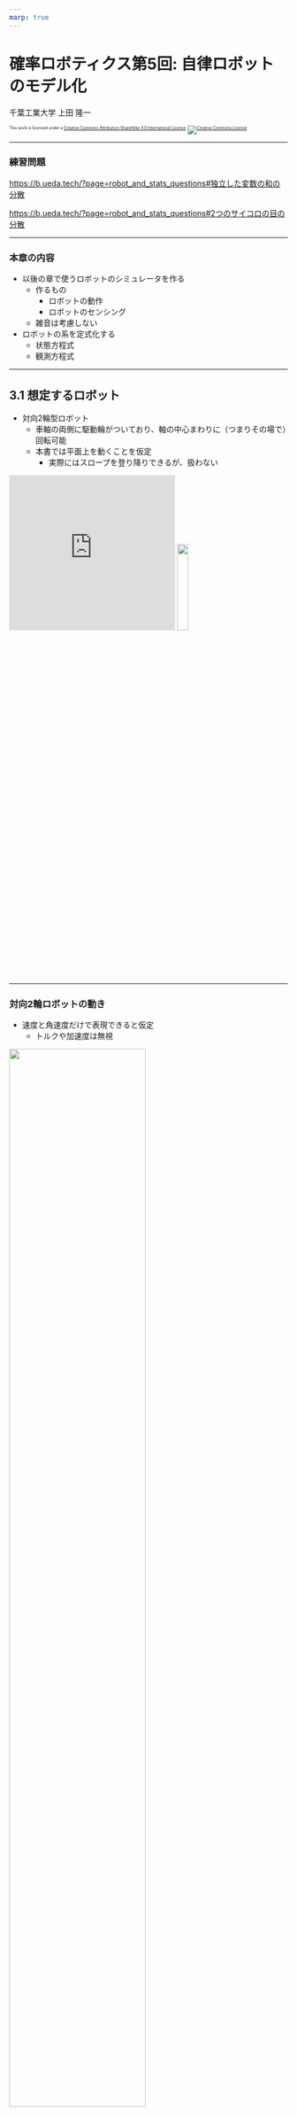 ```yaml
---
marp: true
---
```


<!-- footer: 確率ロボティクス第5回 -->

# 確率ロボティクス第5回: 自律ロボットのモデル化

千葉工業大学 上田 隆一

<p style="font-size:50%">
This work is licensed under a <a rel="license" href="http://creativecommons.org/licenses/by-sa/4.0/">Creative Commons Attribution-ShareAlike 4.0 International License</a>.
<a rel="license" href="http://creativecommons.org/licenses/by-sa/4.0/">
<img alt="Creative Commons License" style="border-width:0" src="https://i.creativecommons.org/l/by-sa/4.0/88x31.png" /></a>
</p>

$$\newcommand{\V}[1]{\boldsymbol{#1}}$$
$$\newcommand{\jump}[1]{[\![#1]\!]}$$
$$\newcommand{\bigjump}[1]{\big[\!\!\big[#1\big]\!\!\big]}$$
$$\newcommand{\Bigjump}[1]{\bigg[\!\!\bigg[#1\bigg]\!\!\bigg]}$$

---

<!-- paginate: true -->


### 練習問題

https://b.ueda.tech/?page=robot_and_stats_questions#独立した変数の和の分散

https://b.ueda.tech/?page=robot_and_stats_questions#2つのサイコロの目の分散

---

### 本章の内容

* 以後の章で使うロボットのシミュレータを作る
    * 作るもの
        * ロボットの動作
        * ロボットのセンシング
    * 雑音は考慮しない　
* ロボットの系を定式化する
    * 状態方程式
    * 観測方程式

---

## 3.1 想定するロボット

* 対向2輪型ロボット
    * 車軸の両側に駆動輪がついており、軸の中心まわりに（つまりその場で）回転可能
    * 本書では平面上を動くことを仮定
        * 実際にはスロープを登り降りできるが、扱わない

<iframe width="300" height="280" src="https://www.youtube.com/embed/zm0gP6o09lM" frameborder="0" allow="accelerometer; autoplay; encrypted-media; gyroscope; picture-in-picture" allowfullscreen></iframe>
<img width="20%" src="./figs/tsukuba.jpg" />

---

### 対向2輪ロボットの動き

* 速度と角速度だけで表現できると仮定
    * トルクや加速度は無視

<img width="70%" src="./figs/robot_vels.jpg" />

これをシミュレータ上に再現

---

## 3.2 ロボットの動き

---

## 3.2.1 世界座標系と描画

* ロボットの動き回る平面を準備
    * 図のように$X$軸、$Y$軸を設置
    * <span style="color:red">世界座標系</span>$\Sigma_\text{world}$と名付ける
        * 複数の座標系の関係としてロボットの動きを考えることはロボット工学では極めて重要ですが、書籍では世界座標系しか出てきません。

<img width="30%" src="./figs/world.png" />

---

## 3.2.2 ロボットの姿勢と描画

* $\Sigma_\text{world}$の上にロボットを置く　
* ロボットが$\Sigma_\text{world}$で
どのように存在しているか
    * $(x \ y)^\top$: 位置、$\theta$: 向きで表せる
    * 「<span style="color:red">姿勢</span>」と呼ぶ　
* 加速度を考えていないので、この3変数だけ考えると制御可能
    * 制御工学の用語で「<span style="color:red">状態</span>」とも呼べる　
* ベクトル $\V{x} = (x \ y \ \theta)^\top$として表現


<img width="30%" src="./figs/robot_pose.png" />

---

### 状態と状態空間

制御の話をするために用語を整理

* ロボットのとりうる状態$\V{x}$の集合を$\mathcal{X}$とする
    * $\mathcal{X}$を<span style="color:red">状態空間</span>と呼ぶ
    * 要はロボットが行ける範囲　
* 数式での表現
    * <span style="font-size:90%">$\mathcal{X} = \\{ \V{x} = (x \ y \ \theta)^\top | x \in [x_\text{min},x_\text{max}] ,y \in [y_\text{min},y_\text{max}], \theta \in [-\pi, \pi) \\}$</span>
    * $\V{x} \in \mathcal{X}$

簡単なうちに集合の表現をおさえておきましょう

---

## 3.2.3 アニメーションの導入

* 作業の話はスライドでは割愛　
* 時刻を離散的に表現
    * 1ステップの時間を$\Delta t$とする
    * $\Delta t$ごとに、時刻に$t=0,1,2,\dots$と番号を付与　
* 以後は離散時間でロボットの動きを考える
    * ロボットは連続時間の中に存在しているが、基本的に周期的にしか計算ができないので

---

## 3.2.4 ロボットの運動と状態方程式

* 扱う問題: ある時刻にロボットが動いたときに、次のステップにロボットの姿勢がどうなるか

---

### 制御指令

* ロボットに与える速度、角速度をそれぞれ$\nu$[m/s]、$\omega$[rad/s]と表現
    * まとめて$\V{u} = (\nu \ \omega)^\top$と表現
    * <span style="color:red">制御指令</span>と呼ぶ
        * 制御入力などとも呼ぶが、入力か出力か紛らわしいので

<img width="30%" src="./figs/control_input.jpg" />

世界座標系におけるロボットの動きは？

---

### 世界座標系におけるロボットの動き

* こうなる
    * $\dot{x} = \nu \cos \theta$　　　　
    * $\dot{y} = \nu \sin \theta$
    * $\dot{\theta} = \omega$　　　

<img width="30%" src="./figs/robot_motion.jpg" />

時刻$t-1$から$t$の間に制御指令$\V{u}\_t$で<br >姿勢は$\V{x}\_{t-1}$からどう変わるか（計算できます？）


---

### 姿勢の変化の計算

* 向き$\theta$の変化は単純
    * $\theta_{t} = \theta_{t-1} + \int_{0}^{\Delta t} \omega_t dt  = \theta_{t-1} + \omega_t \Delta t$　
* 位置の変化の計算では時間$\Delta t$内での向きの変化を考慮しなければならない
    * $\begin{pmatrix} x_t \\\\ y_t \end{pmatrix} = \begin{pmatrix} x_{t-1} \\\\ y_{t-1} \end{pmatrix} + \begin{pmatrix} \int_0^{\Delta t} \nu_t \cos ( \theta_{t-1} + \omega_t t ) dt\\\\ \int_0^{\Delta t} \nu_t \sin ( \theta_{t-1} + \omega_t t ) dt \end{pmatrix}$
$= \cdots$
$= \begin{pmatrix} x\_{t-1}  \\\\ y\_{t-1} \end{pmatrix} + \nu\_t\omega\_t^{-1} \begin{pmatrix} \sin( \theta\_{t-1} + \omega\_t \Delta t ) - \sin\theta\_{t-1} \\\\ -\cos( \theta\_{t-1} + \omega\_t \Delta t ) + \cos\theta\_{t-1} \end{pmatrix}$
         * $\omega_t = 0$の場合は別の式になるが極限をとると一致

---

### 状態方程式

* 前ページの計算結果のまとめ
    * <span style="font-size:90%">$\begin{pmatrix} x_t \\\\ y_t \\\\ \theta_t \end{pmatrix} = \begin{pmatrix} x\_{t-1}  \\\\ y\_{t-1} \\\\ \theta\_{t-1} \end{pmatrix} + \nu\_t\omega\_t^{-1} \begin{pmatrix} \sin( \theta\_{t-1} + \omega\_t \Delta t ) - \sin\theta\_{t-1} \\\\ -\cos( \theta\_{t-1} + \omega\_t \Delta t ) + \cos\theta\_{t-1} \\\\ \omega_t \Delta t\end{pmatrix}$</span>　
* 面倒なので次のように書く
    * $\V{x}\_t = \V{f}(\V{x}\_{t-1},\V{u}\_t) \qquad (t=1,2,3,\dots)$
    * ロボットの動きはこれだけで表される（雑音がなければ）　
* 用語
    * 上の方程式: <span style="color:red">状態方程式</span>
    * 関数$\V{f}$: <span style="color:red">状態遷移関数</span>
    * 状態が$\V{x}\_{t-1}$から$\V{x}_t$に変わること: <span style="color:red">状態遷移</span>

---

### 状態方程式で作ったロボットの動き

<img width="40%" src="./figs/robot_motion.gif" /> 

---

## 3.2.5 エージェントの実装
## 3.2.6 離散時刻の実装

* 作業については省略　
* 用語
    * エージェント: 考える主体のこと
        * 「エージェント」、「ロボット」を使い分ける場合、後者はハードウェアを指す
        * <span style="color:red">制御の観点ではハードウェアも環境の一部</span>

---

## 3.3 ロボットの観測

* ロボットにセンサを搭載
    * カメラで何かの位置を計測するというモデル
        * LiDARなどの登場で古典的になってしまったが数式の理解には一番良い

---

## 3.3.1 点ランドマークの設置

* 点ランドマーク
    * カメラで観測すると、方角と距離が計測できるもの
    * 下図: 点ランドマークとみなせる物体の例

<img width="70%" src="./figs/landmarks.jpg" /> 

---

## シミュレータ中のランドマーク

* 環境中に$N_\textbf{m}$個置く　
* 記号の定義
    * 一つ一つにIDを付与し、$\text{m}_0, \text{m}_1, \text{m}_2, \dots$と表す
        * 座標は$\V{m}\_j = (m\_{j,x} \ m\_{j,y})^T$
            * 普通の字体とイタリック体を使い分けるので注意
    * ランドマークの集合を<span style="color:red">地図</span>と呼ぶ 
        * 地図: $\textbf{m} = \\{ \text{m}_j | j = 0,1,2,\dots, N_\textbf{m} -1 \\}$

<img width="30%" src="./figs/landmarks.png" /> 

---

## 3.3.2 点ランドマークの観測

* シミュレータの設定
    * センサから見て距離$\ell$と方角$\varphi$が計測可能
        * これらの値をセンサ値 $\V{z} = (\ell \ \varphi)^T$と呼ぶ
        * センサ座標系とロボット座標系は同じとする　
* ランドマークの位置とセンサ値の関係
    * $\ell\_j = |\V{m}\_j - \V{x}| = \sqrt{(m\_{j,x} - x)^2 + (m\_{j,y} - y)^2}$
    * $\varphi_j = \text{atan2}(m_{j,y} - y, m_{j,x} - x) - \theta$

<img width="35%" src="./figs/landmark_obs.jpg" /> 


---

### 観測方程式

* 前ページの計算結果のまとめ
    * $\begin{pmatrix} \ell\_j \\\\  \varphi_j \end{pmatrix} = \begin{pmatrix} \sqrt{(m\_{j,x} - x)^2 + (m\_{j,y} - y)^2} \\\\ \text{atan2}(m_{j,y} - y, m_{j,x} - x) - \theta\end{pmatrix}$　
* 面倒なので次のように書く
    * $\V{z}\_j = \V{h}_j (\V{x})$
    * $\V{z}\_j = \V{h}(\V{x}, \V{m}_j)$（ランドマークの位置を変数とする場合）
    * ロボットの観測はこれだけで表される（雑音がなければ）　
* 用語
    * 上の方程式: <span style="color:red">観測方程式</span>
    * 関数$\V{h}_j$: <span style="color:red">観測関数</span>


---

### 観測方程式で作ったロボットの観測

* 左: ロボットの姿勢とランドマークの位置からセンサ値を描画
* 右: 計測可能な範囲に制限を加えたもの
    * 距離計測: $0.5$〜$6$[m]
    * 方角計測: $-60$〜$60$[deg]

<img width="30%" src="./figs/observation_nolimit.gif" />　　
<img width="30%" src="./figs/simulator_no_noise.gif" /> 

---

## 3.4 コードの保存と再利用

作業なので省略

---

## 3.5 まとめ

* 本章で実装した<span style="color:red">制御系</span>
    * 次の2つの式が全て
        * 状態方程式: $\V{x}\_t = \V{f}(\V{x}\_{t-1},\V{u}\_t)$
        * 観測方程式: $\V{z}_{j,t} = \V{h}_j(\V{x}_t)$　
    * 非線形時不変離散時間系
        * 非線系: 行列の積と和で表現不可能
        * 時不変系: 時間で状態方程式や観測方程式が変わらない
        * 離散時間系: 時刻が離散的　
* 残った作業
    * 系に不確かさがない
